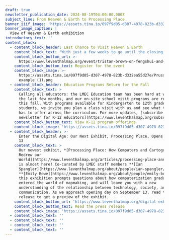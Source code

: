 ```yaml
---
draft: true
newsletter_publication_date: 2024-08-19T04:00:00.000Z
subject_line: From Heaven & Earth to Processing Place
banner_iiif_image: 'https://assets.tina.io/097f9d05-d307-4978-823b-d332ea55d27e/Media (9).jpg'
banner_image_caption: |
  View of Heaven & Earth exhibition
introductory_text: ''
content_block:
  - content_block_header: Last Chance to Visit Heaven & Earth
    content_block_text: "With just a few weeks to go until the closing date of *Heaven & Earth* on August 31, [we invite you to visit](https://www.leventhalmap.org/about/hours-directions/) one more time to see the breathtaking Prussian blue maps from eighteenth-century Qing dynasty China. We’ll also host one final virtual program connected to the exhibition, with\_**Tristan Brown**, S.C. Fang Chinese Language and Culture Career Development Professor at MIT, remotely on Thursday, **September 5 at 1 pm**. Brown will discuss his work on\_fengshui\_in Chinese politics and culture.\n"
    content_block_button_url: >-
      https://www.leventhalmap.org/event/tristan-brown-on-fengshui-and-the-state-in-qing-dynasty-china/
    content_block_button_text: Register for the event
    content_block_image: >-
      https://assets.tina.io/097f9d05-d307-4978-823b-d332ea55d27e/Prussian Blue
      example (1).png
  - content_block_header: Education Programs Return for the Fall
    content_block_text: >
      Calling all educators: the LMEC Education team has been hard at work over
      the last few months, and our on-site school visit programs are returning
      this fall. With programs available for Kindergarten to 12th grade
      students, we invite you plan a class visit with us and see what the LMEC
      has to offer across the curriculum. For more updates, [subscribe to our
      newsletter for K-12 educators](https://www.leventhalmap.org/subscribe/).
    content_block_button_text: View K-12 program offerings
    content_block_image: 'https://assets.tina.io/097f9d05-d307-4978-823b-d332ea55d27e/NEH 6.jpeg'
  - content_block_header: >-
      Enter the Digital Age: Our Next Exhibit, Processing Place, Opens September
      13
    content_block_text: >
      Our newest exhibit, *[Processing Place: How Computers and Cartographers
      Redrew our
      World](https://www.leventhalmap.org/articles/processing-place-announcement/)*,
      is almost here! Co-curated by LMEC staff members **[Ian
      Spangler](https://www.leventhalmap.org/about/people/ian-spangler/)** and
      **[Emily Bowe](https://www.leventhalmap.org/about/people/emily-bowe/)**,
      this exhibition prompts questions about how computerization gradually
      entered the world of mapmaking, and will leave you with a new
      understanding of the relationship between technology, society, and
      communication. As we approach opening day on September 13, read the press
      release to get a preview of the exhibit.
    content_block_button_url: 'https://www.leventhalmap.org/digital-exhibitions/processing-place/'
    content_block_button_text: Read the press release
    content_block_image: 'https://assets.tina.io/097f9d05-d307-4978-823b-d332ea55d27e/image.png'
  - content_block_text: ''
  - content_block_text: ''
  - content_block_text: ''
  - content_block_text: ''
---
```



